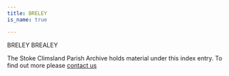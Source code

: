 ```yaml
---
title: BRELEY
is_name: true

---
```


BRELEY    BREALEY


The Stoke Climsland Parish Archive holds material under this index entry. To find out more please [contact us](/contact/)

